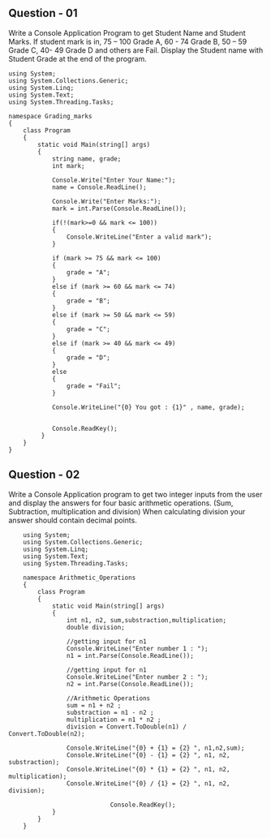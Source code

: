 ## Question - 01
Write a Console Application Program to get Student Name and Student Marks. If student mark is in, 75 – 100 Grade A, 60 - 74 Grade B, 50 – 59 Grade C, 40- 49 Grade D and others are Fail. Display the Student name with Student Grade at the end of the program.

    using System;
    using System.Collections.Generic;
    using System.Linq;
    using System.Text;
    using System.Threading.Tasks;

    namespace Grading_marks
    {
        class Program
        {
            static void Main(string[] args)
            {
                string name, grade;
                int mark;

                Console.Write("Enter Your Name:");
                name = Console.ReadLine();

                Console.Write("Enter Marks:");
                mark = int.Parse(Console.ReadLine());
                
                if(!(mark>=0 && mark <= 100))
                {
                    Console.WriteLine("Enter a valid mark");   
                }

                if (mark >= 75 && mark <= 100)
                {
                    grade = "A";
                }
                else if (mark >= 60 && mark <= 74)
                {
                    grade = "B";
                }
                else if (mark >= 50 && mark <= 59)
                {
                    grade = "C";
                }
                else if (mark >= 40 && mark <= 49)
                {
                    grade = "D";
                }
                else
                {
                    grade = "Fail";
                }

                Console.WriteLine("{0} You got : {1}" , name, grade);
            

                Console.ReadKey();
             }
        }
    }


## Question - 02
Write a Console Application program to get two integer inputs from the user and display the answers for four basic arithmetic operations. (Sum, Subtraction, multiplication and division) When calculating division your answer should contain decimal points.

        using System;
        using System.Collections.Generic;
        using System.Linq;
        using System.Text;
        using System.Threading.Tasks;

        namespace Arithmetic_Operations
        {
            class Program
            {
                static void Main(string[] args)
                {
                    int n1, n2, sum,substraction,multiplication;
                    double division;

                    //getting input for n1
                    Console.WriteLine("Enter number 1 : ");
                    n1 = int.Parse(Console.ReadLine());

                    //getting input for n1
                    Console.WriteLine("Enter number 2 : ");
                    n2 = int.Parse(Console.ReadLine());
                    
                    //Arithmetic Operations
                    sum = n1 + n2 ;
                    substraction = n1 - n2 ;
                    multiplication = n1 * n2 ;
                    division = Convert.ToDouble(n1) / Convert.ToDouble(n2);

                    Console.WriteLine("{0} + {1} = {2} ", n1,n2,sum);
                    Console.WriteLine("{0} - {1} = {2} ", n1, n2, substraction);
                    Console.WriteLine("{0} * {1} = {2} ", n1, n2, multiplication);
                    Console.WriteLine("{0} / {1} = {2} ", n1, n2, division);
                    
                                Console.ReadKey();
                }
            }
        }
